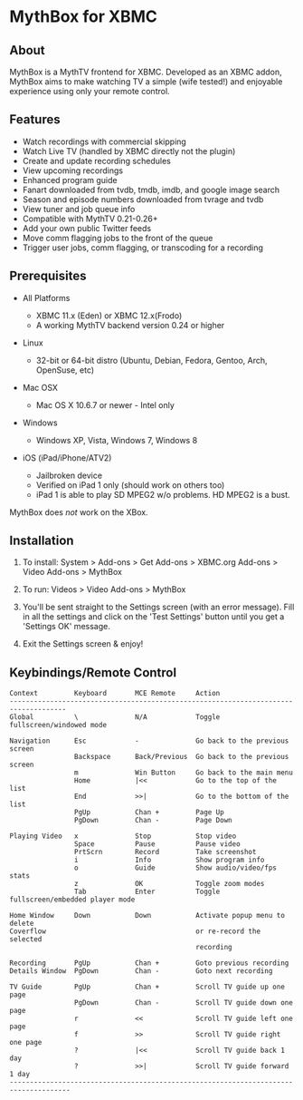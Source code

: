 MythBox for XBMC
================

About
-----
MythBox is a MythTV frontend for XBMC. Developed as an XBMC addon, MythBox aims to make 
watching TV a simple (wife tested!) and enjoyable experience using only your remote control.

Features
------
- Watch recordings with commercial skipping
- Watch Live TV (handled by XBMC directly not the plugin)
- Create and update recording schedules
- View upcoming recordings 
- Enhanced program guide
- Fanart downloaded from tvdb, tmdb, imdb, and google image search
- Season and episode numbers downloaded from tvrage and tvdb
- View tuner and job queue info
- Compatible with MythTV 0.21-0.26+
- Add your own public Twitter feeds
- Move comm flagging jobs to the front of the queue
- Trigger user jobs, comm flagging, or transcoding for a recording

Prerequisites
-----
  
- All Platforms
    - XBMC 11.x (Eden) or XBMC 12.x(Frodo)
    - A working MythTV backend version 0.24 or higher

- Linux
    - 32-bit or 64-bit distro (Ubuntu, Debian, Fedora, Gentoo, Arch, OpenSuse, etc) 

- Mac OSX
    - Mac OS X 10.6.7 or newer - Intel only 

- Windows
    - Windows XP, Vista, Windows 7, Windows 8
  
- iOS (iPad/iPhone/ATV2)
    - Jailbroken device
    - Verified on iPad 1 only (should work on others too)
    - iPad 1 is able to play SD MPEG2 w/o problems. HD MPEG2 is a bust.
    
MythBox does *not* work on the XBox.
  
  
Installation
-----
1. To install: System > Add-ons > Get Add-ons > XBMC.org Add-ons > Video Add-ons > MythBox

2. To run: Videos > Video Add-ons > MythBox

3. You'll be sent straight to the Settings screen (with an error message). 
   Fill in all the settings and click on the 'Test Settings' button until 
   you get a 'Settings OK' message.
      
4. Exit the Settings screen & enjoy!
 

Keybindings/Remote Control
-----
    Context         Keyboard       MCE Remote     Action
    ------------------------------------------------------------------------------------
    Global          \              N/A            Toggle fullscreen/windowed mode  
    
    Navigation      Esc            -              Go back to the previous screen
                    Backspace      Back/Previous  Go back to the previous screen 
                    m              Win Button     Go back to the main menu
                    Home           |<<            Go to the top of the list
                    End            >>|            Go to the bottom of the list
                    PgUp           Chan +         Page Up
                    PgDown         Chan -         Page Down
                    
    Playing Video   x              Stop           Stop video
                    Space          Pause          Pause video
                    PrtScrn        Record         Take screenshot
                    i              Info           Show program info                               
                    o              Guide          Show audio/video/fps stats
                    z              OK             Toggle zoom modes
                    Tab            Enter          Toggle fullscreen/embedded player mode
    
    Home Window     Down           Down           Activate popup menu to delete
    Coverflow                                     or re-record the selected
                                                  recording
    
    Recording       PgUp           Chan +         Goto previous recording
    Details Window  PgDown         Chan -         Goto next recording
    
    TV Guide        PgUp           Chan +         Scroll TV guide up one page
                    PgDown         Chan -         Scroll TV guide down one page
                    r              <<             Scroll TV guide left one page
                    f              >>             Scroll TV guide right one page                                                    
                    ?              |<<            Scroll TV guide back 1 day  
                    ?              >>|            Scroll TV guide forward 1 day
    -------------------------------------------------------------------------------------
